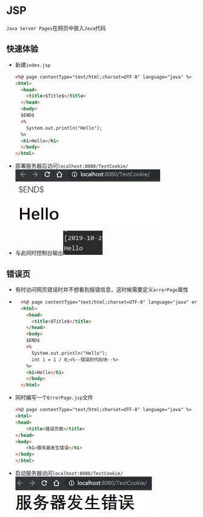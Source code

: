 # JSP

`Java Server Pages`在网页中嵌入`Java`代码

## 快速体验

* 新建`index.jsp`

    ```html
    <%@ page contentType="text/html;charset=UTF-8" language="java" %>
    <html>
      <head>
        <title>$Title$</title>
      </head>
      <body>
      $END$
      <%
        System.out.println("Hello");
      %>
      <h1>Hello</h1>
      </body>
    </html>
    ```

* 部署服务器后访问`localhost:8080/TestCookie/`![image-20191029213705640](image-20191029213705640.png)

* 与此同时控制台输出![image-20191029213733003](image-20191029213733003.png)

## 错误页

* 有时访问网页错误时并不想看到报错信息，这时候需要定义`errorPage`属性

* ```html
    <%@ page contentType="text/html;charset=UTF-8" language="java" errorPage="ErrorPage.jsp" <%--设置错误页跳转至相应的页面--%>%>
    <html>
      <head>
        <title>$Title$</title>
      </head>
      <body>
      $END$
      <%
        System.out.println("Hello");
        int i = 1 / 0;<%--错误的代码块--%>
      %>
      <h1>Hello</h1>
      </body>
    </html>
    ```

* 同时编写一个`ErrorPage.jsp`文件

    ```html
    <%@ page contentType="text/html;charset=UTF-8" language="java" %>
    <html>
    <head>
        <title>错误页面</title>
    </head>
    <body>
        <h1>服务器发生错误</h1>
    </body>
    </html>
    ```

* 启动服务器访问`localhost:8080/TestCookie/`![image-20191029214243250](image-20191029214243250.png)



